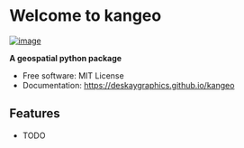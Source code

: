 # Welcome to kangeo


[![image](https://img.shields.io/pypi/v/kangeo.svg)](https://pypi.python.org/pypi/kangeo)


**A geospatial python package**


-   Free software: MIT License
-   Documentation: <https://deskaygraphics.github.io/kangeo>
    

## Features

-   TODO
